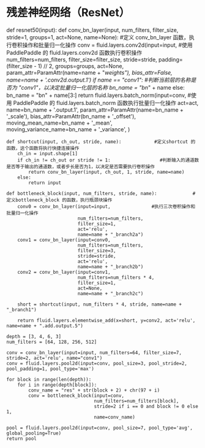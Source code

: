 # 残差神经网络（ResNet）
 def resnet50(input):
    def conv_bn_layer(input, num_filters, filter_size, stride=1, groups=1, act=None, name=None):           #定义 conv_bn_layer 函数，执行卷积操作和批量归一化操作
        conv = fluid.layers.conv2d(input=input,        #使用 PaddlePaddle 的 fluid.layers.conv2d 函数执行卷积操作
                                   num_filters=num_filters,
                                   filter_size=filter_size,
                                   stride=stride,
                                   padding=(filter_size - 1) // 2,
                                   groups=groups,
                                   act=None,
                                   param_attr=ParamAttr(name=name + "_weights"),
                                   bias_attr=False,
                                   name=name + '.conv2d.output.1')
        if name == "conv1":         #判断当前层的名称是否为 "conv1"，以决定批量归一化层的名称
            bn_name = "bn_" + name
        else:
            bn_name = "bn" + name[3:]
        return fluid.layers.batch_norm(input=conv,        #使用 PaddlePaddle 的 fluid.layers.batch_norm 函数执行批量归一化操作
                                       act=act,
                                       name=bn_name + '.output.1',
                                       param_attr=ParamAttr(name=bn_name + '_scale'),
                                       bias_attr=ParamAttr(bn_name + '_offset'),
                                       moving_mean_name=bn_name + '_mean',
                                       moving_variance_name=bn_name + '_variance', )

    def shortcut(input, ch_out, stride, name):            #定义shortcut 的函数，这个函数将执行快捷连接操作
        ch_in = input.shape[1]
        if ch_in != ch_out or stride != 1:                  #判断输入的通道数是否等于输出的通道数，或者步长是否为1，以决定是否需要执行卷积操作
            return conv_bn_layer(input, ch_out, 1, stride, name=name)
        else:
            return input

    def bottleneck_block(input, num_filters, stride, name):             #定义bottleneck_block 的函数，执行瓶颈块操作
        conv0 = conv_bn_layer(input=input,               #执行三次卷积操作和批量归一化操作
                              num_filters=num_filters,
                              filter_size=1,
                              act='relu',
                              name=name + "_branch2a")
        conv1 = conv_bn_layer(input=conv0,
                              num_filters=num_filters,
                              filter_size=3,
                              stride=stride,
                              act='relu',
                              name=name + "_branch2b")
        conv2 = conv_bn_layer(input=conv1,
                              num_filters=num_filters * 4,
                              filter_size=1,
                              act=None,
                              name=name + "_branch2c")

        short = shortcut(input, num_filters * 4, stride, name=name + "_branch1")

        return fluid.layers.elementwise_add(x=short, y=conv2, act='relu', name=name + ".add.output.5")

    depth = [3, 4, 6, 3]
    num_filters = [64, 128, 256, 512]

    conv = conv_bn_layer(input=input, num_filters=64, filter_size=7, stride=2, act='relu', name="conv1")
    conv = fluid.layers.pool2d(input=conv, pool_size=3, pool_stride=2, pool_padding=1, pool_type='max')

    for block in range(len(depth)):
        for i in range(depth[block]):
            conv_name = "res" + str(block + 2) + chr(97 + i)
            conv = bottleneck_block(input=conv,
                                    num_filters=num_filters[block],
                                    stride=2 if i == 0 and block != 0 else 1,
                                    name=conv_name)

    pool = fluid.layers.pool2d(input=conv, pool_size=7, pool_type='avg', global_pooling=True)
    return pool
